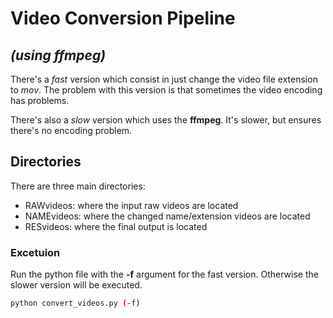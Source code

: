 # Video Conversion Pipeline
## _(using ffmpeg)_

There's a _fast_ version which consist in just change the video file extension to _mov_.
The problem with this version is that sometimes the video encoding has problems.

There's also a _slow_ version which uses the **ffmpeg**. It's slower, but ensures there's no encoding problem.

## Directories

There are three main directories:

- RAWvideos: where the input raw videos are located
- NAMEvideos: where the changed name/extension videos are located
- RESvideos: where the final output is located

### Excetuion
Run the python file with the **-f** argument for the fast version. Otherwise the slower version will be executed.
```sh
python convert_videos.py (-f)
```